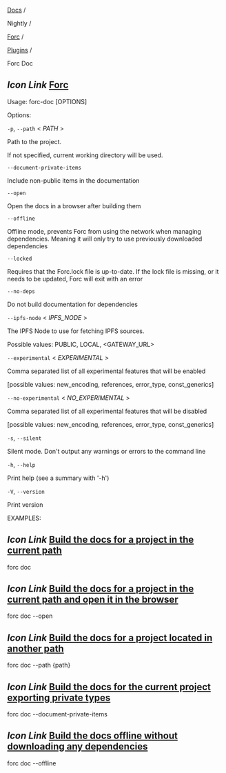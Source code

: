 [Docs](https://docs.fuel.network/) /

Nightly  /

[Forc](https://docs.fuel.network/docs/nightly/forc/) /

[Plugins](https://docs.fuel.network/docs/nightly/forc/plugins/) /

Forc Doc

## _Icon Link_ [Forc](https://docs.fuel.network/docs/nightly/forc/plugins/forc_doc/\#forc-doc)

Usage: forc-doc \[OPTIONS\]

Options:

`-p`, `--path` < _PATH_ \>

Path to the project.

If not specified, current working directory will be used.

`--document-private-items`

Include non-public items in the documentation

`--open`

Open the docs in a browser after building them

`--offline`

Offline mode, prevents Forc from using the network when managing dependencies. Meaning it will only try to use previously downloaded dependencies

`--locked`

Requires that the Forc.lock file is up-to-date. If the lock file is missing, or it needs to be updated, Forc will exit with an error

`--no-deps`

Do not build documentation for dependencies

`--ipfs-node` < _IPFS\_NODE_ \>

The IPFS Node to use for fetching IPFS sources.

Possible values: PUBLIC, LOCAL, <GATEWAY\_URL>

`--experimental` < _EXPERIMENTAL_ \>

Comma separated list of all experimental features that will be enabled

\[possible values: new\_encoding, references, error\_type, const\_generics\]

`--no-experimental` < _NO\_EXPERIMENTAL_ \>

Comma separated list of all experimental features that will be disabled

\[possible values: new\_encoding, references, error\_type, const\_generics\]

`-s`, `--silent`

Silent mode. Don't output any warnings or errors to the command line

`-h`, `--help`

Print help (see a summary with '-h')

`-V`, `--version`

Print version

EXAMPLES:

## _Icon Link_ [Build the docs for a project in the current path](https://docs.fuel.network/docs/nightly/forc/plugins/forc_doc/\#forc-doc)

forc doc

## _Icon Link_ [Build the docs for a project in the current path and open it in the browser](https://docs.fuel.network/docs/nightly/forc/plugins/forc_doc/\#forc-doc)

forc doc --open

## _Icon Link_ [Build the docs for a project located in another path](https://docs.fuel.network/docs/nightly/forc/plugins/forc_doc/\#forc-doc)

forc doc --path {path}

## _Icon Link_ [Build the docs for the current project exporting private types](https://docs.fuel.network/docs/nightly/forc/plugins/forc_doc/\#forc-doc)

forc doc --document-private-items

## _Icon Link_ [Build the docs offline without downloading any dependencies](https://docs.fuel.network/docs/nightly/forc/plugins/forc_doc/\#forc-doc)

forc doc --offline